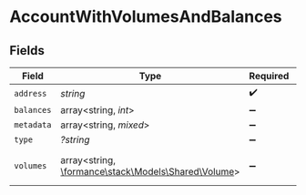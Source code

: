 # AccountWithVolumesAndBalances


## Fields

| Field                                                                                       | Type                                                                                        | Required                                                                                    | Description                                                                                 | Example                                                                                     |
| ------------------------------------------------------------------------------------------- | ------------------------------------------------------------------------------------------- | ------------------------------------------------------------------------------------------- | ------------------------------------------------------------------------------------------- | ------------------------------------------------------------------------------------------- |
| `address`                                                                                   | *string*                                                                                    | :heavy_check_mark:                                                                          | N/A                                                                                         | users:001                                                                                   |
| `balances`                                                                                  | array<string, *int*>                                                                        | :heavy_minus_sign:                                                                          | N/A                                                                                         | {"COIN":100}                                                                                |
| `metadata`                                                                                  | array<string, *mixed*>                                                                      | :heavy_minus_sign:                                                                          | N/A                                                                                         | {"admin":true,"a":{"nested":{"key":"value"}}}                                               |
| `type`                                                                                      | *?string*                                                                                   | :heavy_minus_sign:                                                                          | N/A                                                                                         | virtual                                                                                     |
| `volumes`                                                                                   | array<string, [\formance\stack\Models\Shared\Volume](../../Models/Shared/Volume.md)>        | :heavy_minus_sign:                                                                          | N/A                                                                                         | {"USD":{"input":100,"output":10,"balance":90},"EUR":{"input":100,"output":10,"balance":90}} |